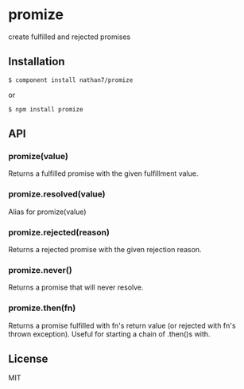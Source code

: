 
# promize

  create fulfilled and rejected promises

## Installation

    $ component install nathan7/promize

  or

    $ npm install promize

## API

### promize(value)

  Returns a fulfilled promise with the given fulfillment value.

### promize.resolved(value)

  Alias for promize(value)

### promize.rejected(reason)

  Returns a rejected promise with the given rejection reason.

### promize.never()

  Returns a promise that will never resolve.

### promize.then(fn)

  Returns a promise fulfilled with fn's return value (or rejected with fn's thrown exception).
  Useful for starting a chain of .then()s with.

## License

  MIT

